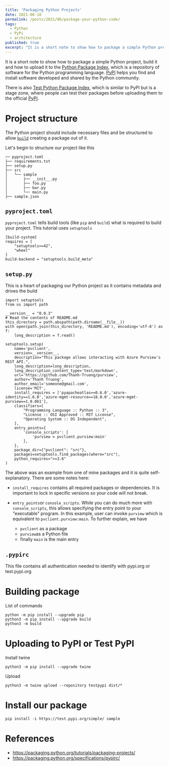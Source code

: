 ```yaml
---
title: 'Packaging Python Projects'
date: 2021-06-18
permalink: /posts/2021/06/package-your-python-code/
tags:
  - Python
  - PyPi
  - architecture
published: true
excerpt: "It is a short note to show how to package a simple Python project, build it and how to upload it to the [Python Package Index](https://pypi.org/), which is a repository of software for the Python programming language. [PyPI](https://pypi.org/) helps you find and install software developed and shared by the Python community."
---
```

It is a short note to show how to package a simple Python project, build it and how to upload it to the [Python Package Index](https://pypi.org/), which is a repository of software for the Python programming language. [PyPI](https://pypi.org/) helps you find and install software developed and shared by the Python community.

There is also [Test Python Package Index](https://test.pypi.org/), which is similar to PyPI but is a stage zone, where people can test their packages before uploading them to the official [PyPI](https://pypi.org/).


# Project structure

The Python project should include necessary files and be structured to allow [`build`](https://pypi.org/project/build/) creating a package out of it.

Let's begin to structure our project like this

```
── pyproject.toml
├── requirements.txt
├── setup.py
├── src
│   └── sample
│       ├── __init__.py
│       ├── foo.py
│       ├── bar.py
│       └── main.py
├── sample.json
```

## `pyproject.toml` 
`pyproject.toml` tells build tools (like `pip` and `build`) what is required to build your project. This tutorial uses `setuptools` 

````
[build-system]
requires = [
    "setuptools>=42",
    "wheel"
]
build-backend = "setuptools.build_meta"
````

## `setup.py` 
This is a heart of packaging our Python project as it contains metadata and drives the build

```
import setuptools
from os import path

__version__ = "0.0.3"
# Read the contents of README.md
this_directory = path.abspath(path.dirname(__file__))
with open(path.join(this_directory, 'README.md'), encoding='utf-8') as f:
    long_description = f.read()

setuptools.setup(
    name='pvclient',
    version=__version__,
    description="This package allows interacting with Azure Purview's REST API.",
    long_description=long_description,
    long_description_content_type='text/markdown',
    url='https://github.com/Thanh-Truong/purview',
    author='Thanh Truong',
    author_email='someone@gmail.com',
    license='MIT',
    install_requires = ['pyapacheatlas==0.6.0','azure-identity==1.6.0','azure-mgmt-resource==18.0.0','azure-mgmt-purview==1.0.0b1'],
    classifiers=[
        "Programming Language :: Python :: 3",
        "License :: OSI Approved :: MIT License",
        "Operating System :: OS Independent",
    ],
    entry_points={
        'console_scripts': [
            'purview = pvclient.purview:main'
        ],
    },
    package_dir={"pvclient": "src"},
    packages=setuptools.find_packages(where="src"),
    python_requires=">=3.6"
)
```

The above was an example from one of mine packages and it is quite self-explanatory. There are some notes here:
  * `install_requires` contains all required packages or dependencies. It is important to lock in specific versions so your code will not break.

  * `entry_points`or `console_scripts`. While you can do much more with `console_scripts`, this allows specifying the entry point to your "executable" program. In this example, user can invoke `purview` which is equivalent to `pvclient.purview:main`. To further explain, we have 
    * `pvclient` as a package
    * `purview`as a Python file
    * finally `main` is the main entry

## `.pypirc`
This file contains all authentication needed to identify with pypi.org or test.pypi.org

# Building package

List of commands 

```
python -m pip install --upgrade pip
python3 -m pip install --upgrade build
python3 -m build
```

# Uploading to PyPI or Test PyPI

Install twine
```
python3 -m pip install --upgrade twine
```
Upload 
````
python3 -m twine upload --repository testpypi dist/*
````

# Install our package
```
pip install -i https://test.pypi.org/simple/ sample
```

# References
- https://packaging.python.org/tutorials/packaging-projects/
- https://packaging.python.org/specifications/pypirc/